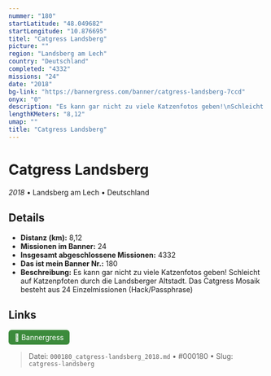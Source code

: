 ```yaml
---
nummer: "180"
startLatitude: "48.049682"
startLongitude: "10.876695"
titel: "Catgress Landsberg"
picture: ""
region: "Landsberg am Lech"
country: "Deutschland"
completed: "4332"
missions: "24"
date: "2018"
bg-link: "https://bannergress.com/banner/catgress-landsberg-7ccd"
onyx: "0"
description: "Es kann gar nicht zu viele Katzenfotos geben!\nSchleicht auf Katzenpfoten durch die Landsberger Altstadt. \nDas Catgress Mosaik besteht aus 24 Einzelmissionen (Hack/Passphrase)"
lengthKMeters: "8,12"
umap: ""
title: "Catgress Landsberg"
---
```

# Catgress Landsberg

*2018* • Landsberg am Lech • Deutschland



## Details
- **Distanz (km):** 8,12
- **Missionen im Banner:** 24
- **Insgesamt abgeschlossene Missionen:** 4332
- **Das ist mein Banner Nr.:** 180
- **Beschreibung:** Es kann gar nicht zu viele Katzenfotos geben!
Schleicht auf Katzenpfoten durch die Landsberger Altstadt. 
Das Catgress Mosaik besteht aus 24 Einzelmissionen (Hack/Passphrase)


## Links
<div style="margin-top: 0.5em;">
<a href="https://bannergress.com/banner/catgress-landsberg-7ccd" target="_blank" style="display:inline-block;margin-right:8px;padding:6px 12px;background-color:#3c8b3c;color:white;text-decoration:none;border-radius:6px;">🔗 Bannergress</a>

</div>


> Datei: `000180_catgress-landsberg_2018.md` • #000180 • Slug: `catgress-landsberg`
